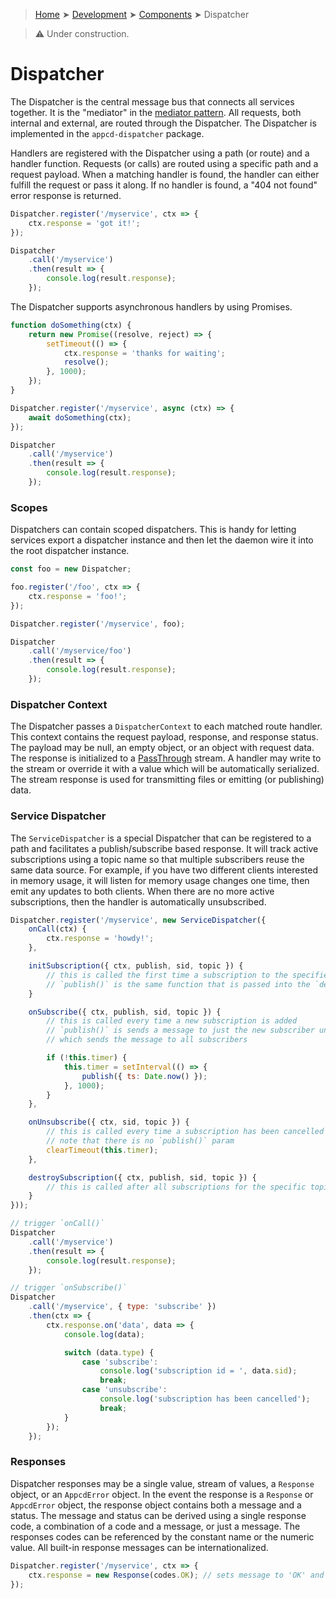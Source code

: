 > [Home](../../README.md) ➤ [Development](../README.md) ➤ [Components](README.md) ➤ Dispatcher

> :warning: Under construction.

# Dispatcher

The Dispatcher is the central message bus that connects all services together. It is the "mediator"
in the [mediator pattern](https://en.wikipedia.org/wiki/Mediator_pattern). All requests, both
internal and external, are routed through the Dispatcher. The Dispatcher is implemented in the
`appcd-dispatcher` package.

Handlers are registered with the Dispatcher using a path (or route) and a handler function. Requests
(or calls) are routed using a specific path and a request payload. When a matching handler is found,
the handler can either fulfill the request or pass it along. If no handler is found, a "404 not
found" error response is returned.

```javascript
Dispatcher.register('/myservice', ctx => {
    ctx.response = 'got it!';
});

Dispatcher
    .call('/myservice')
    .then(result => {
        console.log(result.response);
    });
```

The Dispatcher supports asynchronous handlers by using Promises.

```javascript
function doSomething(ctx) {
    return new Promise((resolve, reject) => {
        setTimeout(() => {
            ctx.response = 'thanks for waiting';
            resolve();
        }, 1000);
    });
}

Dispatcher.register('/myservice', async (ctx) => {
    await doSomething(ctx);
});

Dispatcher
    .call('/myservice')
    .then(result => {
        console.log(result.response);
    });
```

### Scopes

Dispatchers can contain scoped dispatchers. This is handy for letting services export a dispatcher
instance and then let the daemon wire it into the root dispatcher instance.

```javascript
const foo = new Dispatcher;

foo.register('/foo', ctx => {
    ctx.response = 'foo!';
});

Dispatcher.register('/myservice', foo);

Dispatcher
    .call('/myservice/foo')
    .then(result => {
        console.log(result.response);
    });
```

### Dispatcher Context

The Dispatcher passes a `DispatcherContext` to each matched route handler. This context contains
the request payload, response, and response status. The payload may be null, an empty object, or an
object with request data. The response is initialized to a
[PassThrough](https://nodejs.org/dist/latest/docs/api/stream.html#stream_class_stream_passthrough)
stream. A handler may write to the stream or override it with a value which will be automatically
serialized. The stream response is used for transmitting files or emitting (or publishing) data.

### Service Dispatcher

The `ServiceDispatcher` is a special Dispatcher that can be registered to a path and facilitates a
publish/subscribe based response. It will track active subscriptions using a topic name so that
multiple subscribers reuse the same data source. For example, if you have two different clients
interested in memory usage, it will listen for memory usage changes one time, then emit any updates
to both clients. When there are no more active subscriptions, then the handler is automatically
unsubscribed.

```javascript
Dispatcher.register('/myservice', new ServiceDispatcher({
	onCall(ctx) {
		ctx.response = 'howdy!';
	},

	initSubscription({ ctx, publish, sid, topic }) {
		// this is called the first time a subscription to the specified topic is started
		// `publish()` is the same function that is passed into the `destroySubscription()` handler
	}

	onSubscribe({ ctx, publish, sid, topic }) {
		// this is called every time a new subscription is added
		// `publish()` is sends a message to just the new subscriber unlike `initSubscription()`
		// which sends the message to all subscribers

		if (!this.timer) {
			this.timer = setInterval(() => {
				publish({ ts: Date.now() });
			}, 1000);
		}
	},

	onUnsubscribe({ ctx, sid, topic }) {
		// this is called every time a subscription has been cancelled
		// note that there is no `publish()` param
		clearTimeout(this.timer);
	},

	destroySubscription({ ctx, publish, sid, topic }) {
		// this is called after all subscriptions for the specific topic have been cancelled
	}
}));

// trigger `onCall()`
Dispatcher
    .call('/myservice')
    .then(result => {
        console.log(result.response);
    });

// trigger `onSubscribe()`
Dispatcher
    .call('/myservice', { type: 'subscribe' })
    .then(ctx => {
		ctx.response.on('data', data => {
			console.log(data);

			switch (data.type) {
				case 'subscribe':
					console.log('subscription id = ', data.sid);
					break;
				case 'unsubscribe':
					console.log('subscription has been cancelled');
					break;
			}
		});
    });
```

### Responses

Dispatcher responses may be a single value, stream of values, a `Response` object, or an
`AppcdError` object. In the event the response is a `Response` or `AppcdError` object, the response
object contains both a message and a status. The message and status can be derived using a single
response code, a combination of a code and a message, or just a message. The responses codes can be
referenced by the constant name or the numeric value. All built-in response messages can be
internationalized.

```javascript
Dispatcher.register('/myservice', ctx => {
    ctx.response = new Response(codes.OK); // sets message to 'OK' and status to 200
});
```
